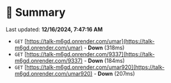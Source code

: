 # 📖 Summary
Last updated: **12/16/2024, 7:47:16 AM**

- `GET` [https://talk-m6gd.onrender.com/umar](https://talk-m6gd.onrender.com/umar) - **Down** (318ms)
- `GET` [https://talk-m6gd.onrender.com/9337](https://talk-m6gd.onrender.com/9337) - **Down** (184ms)
- `GET` [https://talk-m6gd.onrender.com/umar920](https://talk-m6gd.onrender.com/umar920) - **Down** (207ms)
